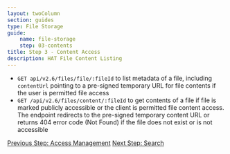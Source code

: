 ```yaml
---
layout: twoColumn
section: guides
type: File Storage
guide: 
    name: file-storage
    step: 03-contents
title: Step 3 - Content Access
description: HAT File Content Listing
---
```


- `GET api/v2.6/files/file/:fileId` to list metadata of a file, including `contentUrl` pointing to a pre-signed temporary URL for file contents if the user is permitted file access
- `GET /api/v2.6/files/content/:fileId` to get contents of a file if file is marked publicly accessible or the client is permitted file content access. The endpoint redirects to the pre-signed temporary content URL or returns 404 error code (Not Found) if the file does not exist or is not accessible

<nav class="pager-nav">
<a href="02-access-management.html">Previous Step: Access Management</a>
<a href="04-search.html">Next Step: Search</a>
</nav>